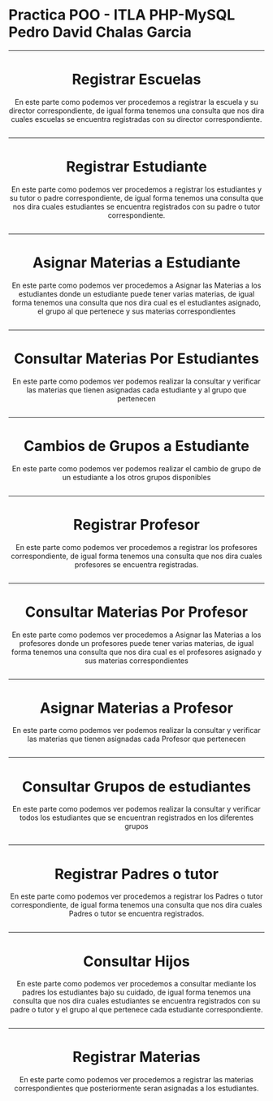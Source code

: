 

  # Practica POO - ITLA PHP-MySQL Pedro David Chalas Garcia
<center>


 <hr>
 <h1>Registrar Escuelas</h1>
<p>En este parte como podemos ver procedemos a registrar la escuela y su director correspondiente, de igual forma
        tenemos una consulta
        que nos dira cuales escuelas se encuentra registradas con su director correspondiente.<br></p>
    <p> <img src="https://raw.githubusercontent.com/pedro-chal/POO-ITLA/master/vistas/Registrar-Escuelas.png" alt=""
            srcset=""></p>
    <hr>
    <h1>Registrar Estudiante</h1>
    <p>En este parte como podemos ver procedemos a registrar los estudiantes y su tutor o padre correspondiente, de
        igual forma tenemos una consulta
        que nos dira cuales estudiantes se encuentra registrados con su padre o tutor correspondiente.<br></p>
    <p> <img src="https://raw.githubusercontent.com/pedro-chal/POO-ITLA/master/vistas/Datos-Estudiantes.png" alt=""
            srcset=""></p>
    <hr>
    <h1>Asignar Materias a Estudiante</h1>
    <p>En este parte como podemos ver procedemos a Asignar las Materias a los estudiantes donde un estudiante puede
        tener varias materias, de igual forma tenemos una consulta
        que nos dira cual es el estudiantes asignado, el grupo al que pertenece y sus materias correspondientes <br></p>
    <p> <img src="https://raw.githubusercontent.com/pedro-chal/POO-ITLA/master/vistas/Asignaciones-de-Materias.png"
            alt="" srcset=""></p>
    <hr>
    <h1>Consultar Materias Por Estudiantes</h1>
    <p>En este parte como podemos ver podemos realizar la consultar y verificar las materias que tienen asignadas cada
        estudiante y al grupo que pertenecen <br></p>
    <p> <img src="https://raw.githubusercontent.com/pedro-chal/POO-ITLA/master/vistas/Consultar-Materias-de-Estudiantes.png"
            alt="" srcset=""></p>
    <hr>
    <h1>Cambios de Grupos a Estudiante</h1>
    <p>En este parte como podemos ver podemos realizar el cambio de grupo de un estudiante a los otros grupos
        disponibles <br></p>
    <p> <img src="https://raw.githubusercontent.com/pedro-chal/POO-ITLA/master/vistas/Cambios-de-Grupos.png" alt=""
            srcset=""></p>
    <hr>
    <h1>Registrar Profesor</h1>
    <p>En este parte como podemos ver procedemos a registrar los profesores correspondiente, de igual forma
        tenemos una consulta
        que nos dira cuales profesores se encuentra registradas. <br></p>
    <p> <img src="https://raw.githubusercontent.com/pedro-chal/POO-ITLA/master/vistas/Datos-Profesores.png" alt=""
            srcset=""></p>
    <hr>
    <h1>Consultar Materias Por Profesor</h1>
    <p>En este parte como podemos ver procedemos a Asignar las Materias a los profesores donde un profesores puede
        tener varias materias, de igual forma tenemos una consulta
        que nos dira cual es el profesores asignado y sus materias correspondientes <br></p>
    <p> <img src="https://raw.githubusercontent.com/pedro-chal/POO-ITLA/master/vistas/Consultar-Materias-Impartidas-Profesor.png"
            alt="" srcset=""></p>
    <hr>
    <h1>Asignar Materias a Profesor</h1>
    <p>En este parte como podemos ver podemos realizar la consultar y verificar las materias que tienen asignadas cada
        Profesor que pertenecen <br></p>
    <p> <img src="https://raw.githubusercontent.com/pedro-chal/POO-ITLA/master/vistas/Asignaciones-de Materias-A-Profesores.png"
            alt="" srcset=""></p>
    <hr>
    <h1>Consultar Grupos de estudiantes</h1>
    <p>En este parte como podemos ver podemos realizar la consultar y verificar todos los estudiantes que se encuentran
        registrados en los diferentes grupos <br></p>
    <p> <img src="https://raw.githubusercontent.com/pedro-chal/POO-ITLA/master/vistas/Consultar-Estudiantes-Grupos.png"
            alt="" srcset=""></p>
    <hr>
    <h1>Registrar Padres o tutor</h1>
    <p>En este parte como podemos ver procedemos a registrar los Padres o tutor correspondiente, de
        igual forma tenemos una consulta
        que nos dira cuales Padres o tutor se encuentra registrados. <br></p>
    <p> <img src="https://raw.githubusercontent.com/pedro-chal/POO-ITLA/master/vistas/Datos-Padres-o-Tutor.png"
            alt="" srcset=""></p>
    <hr>
    <h1>Consultar Hijos</h1>
    <p>En este parte como podemos ver procedemos a consultar mediante los padres los estudiantes bajo su cuidado, de
            igual forma tenemos una consulta
            que nos dira cuales estudiantes se encuentra registrados con su padre o tutor y el grupo al que pertenece cada estudiante correspondiente. <br></p>
    <p> <img src="https://raw.githubusercontent.com/pedro-chal/POO-ITLA/master/vistas/Consultar-Hijos.png"
            alt="" srcset=""></p>
            <hr>
    <h1>Registrar Materias</h1>
    <p>En este parte como podemos ver procedemos a registrar las materias correspondientes que posteriormente seran asignadas a los estudiantes. <br></p>
    <p> <img src="https://raw.githubusercontent.com/pedro-chal/POO-ITLA/master/vistas/Datos-Materias.png"
            alt="" srcset=""></p>
</center>

